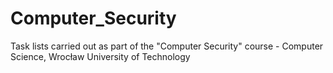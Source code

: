 # Computer_Security

Task lists carried out as part of the "Computer Security" course - Computer Science, Wrocław University of Technology 
